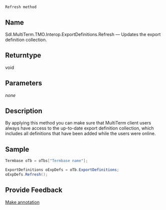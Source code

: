 

# 
    Refresh method



## Name

Sdl.MultiTerm.TMO.Interop.ExportDefinitions.Refresh —          Updates the export definition collection.



## Returntype

void



## Parameters
*none*


## Description



By applying this method you can make sure that MultiTerm client users always have access to the up-to-date export definition collection, which includes all definitions that have been added while the users were online.



## Sample


```cs
Termbase oTb = oTbs["Termbase name"];

ExportDefinitions oExpDefs = oTb.ExportDefinitions;
oExpDefs.Refresh();
```



## Provide Feedback

[Make annotation](mailto:sdk-feedback@sdl.com&amp;subject=Reference%20for%20Sdl.MultiTerm.TMO.Interop.ExportDefinitions.Refresh)


